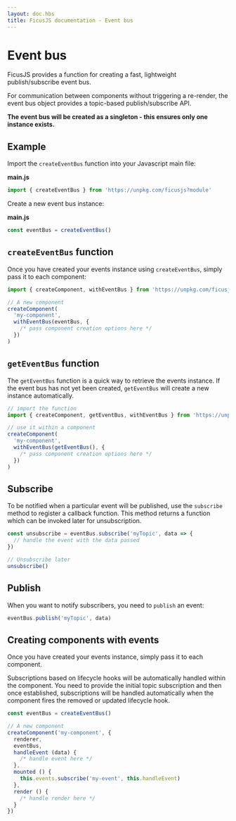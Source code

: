 ```yaml
---
layout: doc.hbs
title: FicusJS documentation - Event bus
---
```

# Event bus

FicusJS provides a function for creating a fast, lightweight publish/subscribe event bus.

For communication between components without triggering a re-render, the event bus object provides a topic-based publish/subscribe API.

**The event bus will be created as a singleton - this ensures only one instance exists.**

## Example

Import the `createEventBus` function into your Javascript main file:

**main.js**

```js
import { createEventBus } from 'https://unpkg.com/ficusjs?module'
```

Create a new event bus instance:

**main.js**

```js
const eventBus = createEventBus()
```

## `createEventBus` function

Once you have created your events instance using `createEventBus`, simply pass it to each component:

```js
import { createComponent, withEventBus } from 'https://unpkg.com/ficusjs?module'

// A new component
createComponent(
  'my-component',
  withEventBus(eventBus, {
    /* pass component creation options here */
  })
)
```

## `getEventBus` function

The `getEventBus` function is a quick way to retrieve the events instance.
If the event bus has not yet been created, `getEventBus` will create a new instance automatically.

```js
// import the function
import { createComponent, getEventBus, withEventBus } from 'https://unpkg.com/ficusjs?module'

// use it within a component
createComponent(
  'my-component',
  withEventBus(getEventBus(), {
    /* pass component creation options here */
  })
)
```

## Subscribe

To be notified when a particular event will be published, use the `subscribe` method to register a callback function.
This method returns a function which can be invoked later for unsubscription.

```js
const unsubscribe = eventBus.subscribe('myTopic', data => {
  // handle the event with the data passed
})

// Unsubscribe later
unsubscribe()
```

## Publish

When you want to notify subscribers, you need to `publish` an event:

```js
eventBus.publish('myTopic', data)
```

## Creating components with events

Once you have created your events instance, simply pass it to each component.

Subscriptions based on lifecycle hooks will be automatically handled within the component.
You need to provide the initial topic subscription and then once established, subscriptions
will be handled automatically when the component fires the removed or updated lifecycle hook.

```js
const eventBus = createEventBus()

// A new component
createComponent('my-component', {
  renderer,
  eventBus,
  handleEvent (data) {
    /* handle event here */
  },
  mounted () {
    this.events.subscribe('my-event', this.handleEvent)
  },
  render () {
    /* handle render here */
  }
})
```
